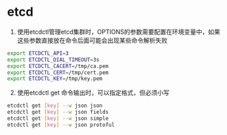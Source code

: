 # etcd

1. 使用etcdctl管理etcd集群时，OPTIONS的参数需要配置在环境变量中，如果这些参数直接放在命令后面可能会出现某些命令解析失败
```bash
export ETCDCTL_API=3
export ETCDCTL_DIAL_TIMEOUT=3s
export ETCDCTL_CACERT=/tmp/ca.pem
export ETCDCTL_CERT=/tmp/cert.pem
export ETCDCTL_KEY=/tmp/key.pem
```

2. 使用etcdctl get 命令输出时，可以指定格式，但必须小写
```bash
etcdctl get [key] --w json json 
etcdctl get [key] --w json fields
etcdctl get [key] --w json simple
etcdctl get [key] --w json protoful
   ```